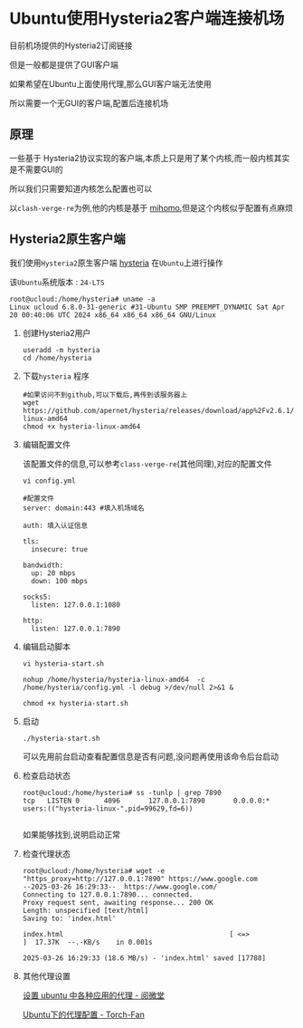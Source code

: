 # Ubuntu使用Hysteria2客户端连接机场

目前机场提供的Hysteria2订阅链接

但是一般都是提供了GUI客户端

如果希望在Ubuntu上面使用代理,那么GUI客户端无法使用

所以需要一个无GUI的客户端,配置后连接机场



## 原理

一些基于 Hysteria2协议实现的客户端,本质上只是用了某个内核,而一般内核其实是不需要GUI的

所以我们只需要知道内核怎么配置也可以

以`clash-verge-re`为例,他的内核是基于 [mihomo](https://github.com/MetaCubeX/mihomo),但是这个内核似乎配置有点麻烦



## Hysteria2原生客户端

我们使用`Hysteria2`原生客户端 [hysteria](https://github.com/apernet/hysteria) 在`Ubuntu`上进行操作

该`Ubuntu`系统版本 : `24-LTS`

```
root@ucloud:/home/hysteria# uname -a
Linux ucloud 6.8.0-31-generic #31-Ubuntu SMP PREEMPT_DYNAMIC Sat Apr 20 00:40:06 UTC 2024 x86_64 x86_64 x86_64 GNU/Linux
```

1. 创建Hysteria2用户

   ```
   useradd -m hysteria
   cd /home/hysteria
   ```

2. 下载`hysteria` 程序

   ```
   #如果访问不到github,可以下载后,再传到该服务器上
   wget https://github.com/apernet/hysteria/releases/download/app%2Fv2.6.1/hysteria-linux-amd64
   chmod +x hysteria-linux-amd64
   ```

3. 编辑配置文件

   该配置文件的信息,可以参考`class-verge-re`(其他同理),对应的配置文件

   ```
   vi config.yml
   
   #配置文件
   server: domain:443 #填入机场域名
   
   auth: 填入认证信息
   
   tls:
     insecure: true
   
   bandwidth:
     up: 20 mbps
     down: 100 mbps
   
   socks5:
     listen: 127.0.0.1:1080
   
   http:
     listen: 127.0.0.1:7890
   ```

   

4. 编辑启动脚本

   ```
   vi hysteria-start.sh
   
   nohup /home/hysteria/hysteria-linux-amd64  -c /home/hysteria/config.yml -l debug >/dev/null 2>&1 &
   
   chmod +x hysteria-start.sh
   ```

5. 启动

   ```
   ./hysteria-start.sh
   ```

   可以先用前台启动查看配置信息是否有问题,没问题再使用该命令后台启动

6. 检查启动状态

   ```
   root@ucloud:/home/hysteria# ss -tunlp | grep 7890
   tcp   LISTEN 0      4096       127.0.0.1:7890       0.0.0.0:*    users:(("hysteria-linux-",pid=99629,fd=6))
   
   
   ```

   如果能够找到,说明启动正常

7. 检查代理状态

   ```
   root@ucloud:/home/hysteria# wget -e "https_proxy=http://127.0.0.1:7890" https://www.google.com
   --2025-03-26 16:29:33--  https://www.google.com/
   Connecting to 127.0.0.1:7890... connected.
   Proxy request sent, awaiting response... 200 OK
   Length: unspecified [text/html]
   Saving to: 'index.html'
   
   index.html                                         [ <=>                                                                                               ]  17.37K  --.-KB/s    in 0.001s
   
   2025-03-26 16:29:33 (18.6 MB/s) - 'index.html' saved [17788]
   
   ```

   

8. 其他代理设置

   [设置 ubuntu 中各种应用的代理 - 阅微堂](https://zhiqiang.org/it/proxy-of-application-in-ubuntu.html)

   [Ubuntu下的代理配置 - Torch-Fan](https://www.torch-fan.site/2022/07/20/Ubuntu下的代理配置/)

   

